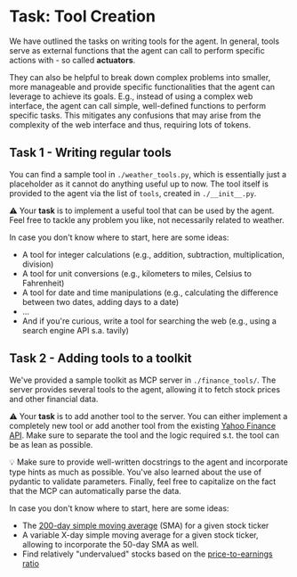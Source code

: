 # Task: Tool Creation 

We have outlined the tasks on writing tools for the agent. In general, tools
serve as external functions that the agent can call to perform specific actions
with - so called **actuators**.

They can also be helpful to break down complex problems into smaller, more
manageable and provide specific functionalities that the agent can leverage to
achieve its goals. E.g., instead of using a complex web interface, the agent can
call simple, well-defined functions to perform specific tasks. This mitigates
any confusions that may arise from the complexity of the web interface and thus,
requiring lots of tokens.

## Task 1 - Writing regular tools 

You can find a sample tool in `./weather_tools.py`, which is essentially just a
placeholder as it cannot do anything useful up to now. The tool itself is
provided to the agent via the list of `tools`, created in `./__init__.py`.

⚠️ Your **task** is to implement a useful tool that can be used by the agent.
Feel free to tackle any problem you like, not necessarily related to weather. 

In case you don't know where to start, here are some ideas:
- A tool for integer calculations (e.g., addition, subtraction, multiplication,
  division)
- A tool for unit conversions (e.g., kilometers to miles, Celsius to Fahrenheit)
- A tool for date and time manipulations (e.g., calculating the difference
  between two dates, adding days to a date)
- ...
- And if you're curious, write a tool for searching the web (e.g., using a search engine API s.a. tavily)

## Task 2 - Adding tools to a toolkit 

We've provided a sample toolkit as MCP server in `./finance_tools/`. The server
provides several tools to the agent, allowing it to fetch stock prices and
other financial data.

⚠️ Your **task** is to add another tool to the server. You can either implement
a completely new tool or add another tool from the existing [Yahoo Finance
API](https://ranaroussi.github.io/yfinance/). Make sure to separate the tool and
the logic required s.t. the tool can be as lean as possible.

💡 Make sure to provide well-written docstrings to the agent and incorporate
type hints as much as possible. You've also learned about the use of pydantic to
validate parameters. Finally, feel free to capitalize on the fact that the MCP
can automatically parse the data. 

In case you don't know where to start, here are some ideas:
- The [200-day simple moving average](https://www.investopedia.com/ask/answers/013015/why-200-simple-moving-average-sma-so-common-traders-and-analysts.asp#:~:text=Key%20Takeaways-,The%20200%2Dday%20simple%20moving%20average%20(SMA)%20is%20a,potential%20support%20or%20resistance%20levels.) (SMA) for a given stock ticker
- A variable X-day simple moving average for a given stock ticker, allowing to
  incorporate the 50-day SMA as well. 
- Find relatively "undervalued" stocks based on the [price-to-earnings
  ratio](https://www.investopedia.com/terms/p/price-earningsratio.asp)

